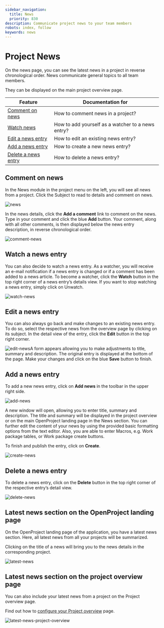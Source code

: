 ```yaml
---
sidebar_navigation:
  title: News
  priority: 830
description: Communicate project news to your team members
robots: index, follow
keywords: news
---
```


# Project News

On the news page, you can see the latest news in a project in reverse chronological order. News communicate general topics to all team members.

They can be displayed on the main project overview page.

| Feature                                     | Documentation for                                 |
| ------------------------------------------- | ------------------------------------------------- |
| [Comment on news](#comment-on-news)         | How to comment news in a project?                 |
| [Watch news](#watch-a-news-entry)           | How to add yourself as a watcher to a news entry? |
| [Edit a news entry](#edi-a-news-entry)      | How to edit an existing news entry?               |
| [Add a news entry](#add-a-news-entry)       | How to create a new news entry?                   |
| [Delete a news entry](#delete-a-news-entry) | How to delete a news entry?                       |

## Comment on news

In the News module in the project menu on the left, you will see all news from a project. Click the Subject to read to details and comment on news.

![news](1567425159667.png)

In the news details, click the **Add a comment** link to comment on the news. Type in your comment and click the blue **Add** button. Your comment, along with all other comments, is then displayed below the news entry description, in reverse chronological order.

 ![comment-news](comment-news.png)

## Watch a news entry

You can also decide to watch a news entry. As a watcher, you will receive an e-mail notification if a news entry is changed or if a comment has been added to a news article. To become a watcher, click the **Watch** button in the top right corner of a news entry’s details view. If you want to stop watching a news entry, simply click on Unwatch.

![watch-news](watch-news-1567426049501.png)

## Edit a news entry

You can also always go back and make changes to an existing news entry. To do so, select the respective news from the overview page by clicking on its subject. In the detail view of the entry, click the **Edit** button in the top right corner.

![edit-news](edit-news.png)A form appears allowing you to make adjustments to title, summary and description. The original entry is displayed at the bottom of the page. Make your changes and click on the blue **Save** button to finish.

## Add a news entry

To add a new news entry, click on **Add news** in the toolbar in the upper right side.

![add-news](add-news.png)

 A new window will open, allowing you to enter title, summary and description. The title and summary will be displayed in the project overview or on the main OpenProject landing page in the News section.
You can further edit the content of your news  by using the provided basic formatting options from the text editor. Also, you are able to enter Macros, e.g. Work package tables, or Work package create buttons.

To finish and publish the entry, click on **Create**.

![create-news](1567426608737.png)

## Delete a news entry

To delete a news entry, click on the **Delete** button in the top right corner of the respective entry’s detail view.

![delete-news](delete-news.png)

## Latest news section on the OpenProject landing page

On the OpenProject landing page of the application, you have a latest news section. Here, all latest news from all your projects will be summarized.

Clicking on the title of a news will bring you to the news details in the corresponding project.

![latest-news](latest-news-1567427351673.png)

## Latest news section on the project overview page

You can also include your latest news from a project on the Project overview page.

Find out how to [configure your Project overview](#project-overview) page.

![latest-news-project-overview](1567427575338.png)

